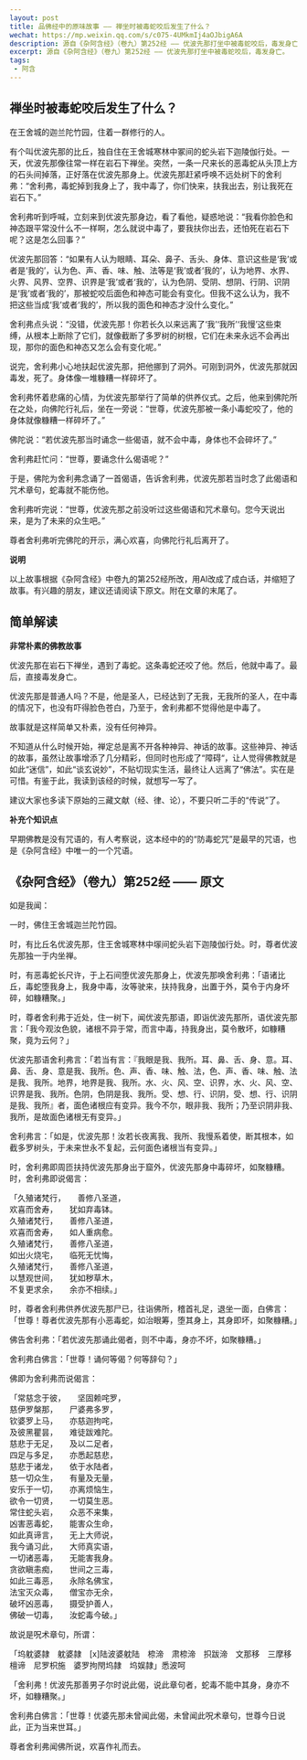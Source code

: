 ```yaml
---
layout: post
title: 品佛经中的原味故事 —— 禅坐时被毒蛇咬后发生了什么？
wechat: https://mp.weixin.qq.com/s/c075-4UMkmIj4aOJbigA6A
description: 源自《杂阿含经》（卷九）第252经 —— 优波先那打坐中被毒蛇咬后，毒发身亡。
excerpt: 源自《杂阿含经》（卷九）第252经 —— 优波先那打坐中被毒蛇咬后，毒发身亡。
tags:
 - 阿含
---
```


## 禅坐时被毒蛇咬后发生了什么？

在王舍城的迦兰陀竹园，住着一群修行的人。

有个叫优波先那的比丘，独自住在王舍城寒林中冢间的蛇头岩下迦陵伽行处。一天，优波先那像往常一样在岩石下禅坐。突然，一条一尺来长的恶毒蛇从头顶上方的石头间掉落，正好落在优波先那身上。优波先那赶紧呼唤不远处树下的舍利弗：“舍利弗，毒蛇掉到我身上了，我中毒了，你们快来，扶我出去，别让我死在岩石下。”

舍利弗听到呼喊，立刻来到优波先那身边，看了看他，疑惑地说：“我看你脸色和神态跟平常没什么不一样啊，怎么就说中毒了，要我扶你出去，还怕死在岩石下呢？这是怎么回事？”

优波先那回答：“如果有人认为眼睛、耳朵、鼻子、舌头、身体、意识这些是‘我’或者是‘我的’，认为色、声、香、味、触、法等是‘我’或者‘我的’，认为地界、水界、火界、风界、空界、识界是‘我’或者‘我的’，认为色阴、受阴、想阴、行阴、识阴是‘我’或者‘我的’，那被蛇咬后面色和神态可能会有变化。但我不这么认为，我不把这些当成‘我’或者‘我的’，所以我的面色和神态才没什么变化。”

舍利弗点头说：“没错，优波先那！你若长久以来远离了‘我’‘我所’‘我慢’这些束缚，从根本上断除了它们，就像截断了多罗树的树根，它们在未来永远不会再出现，那你的面色和神态又怎么会有变化呢。”

说完，舍利弗小心地扶起优波先那，把他挪到了洞外。可刚到洞外，优波先那就因毒发，死了。身体像一堆糠糟一样碎坏了。

舍利弗怀着悲痛的心情，为优波先那举行了简单的供养仪式。之后，他来到佛陀所在之处，向佛陀行礼后，坐在一旁说：“世尊，优波先那被一条小毒蛇咬了，他的身体就像糠糟一样碎坏了。”

佛陀说：“若优波先那当时诵念一些偈语，就不会中毒，身体也不会碎坏了。”

舍利弗赶忙问：“世尊，要诵念什么偈语呢？”

于是，佛陀为舍利弗念诵了一首偈语，告诉舍利弗，优波先那若当时念了此偈语和咒术章句，蛇毒就不能伤他。

舍利弗听完说：“世尊，优波先那之前没听过这些偈语和咒术章句。您今天说出来，是为了未来的众生吧。”

尊者舍利弗听完佛陀的开示，满心欢喜，向佛陀行礼后离开了。

**说明**

以上故事根据《杂阿含经》中卷九的第252经所改，用AI改成了成白话，并缩短了故事。有兴趣的朋友，建议还请阅读下原文。附在文章的末尾了。

## 简单解读

**非常朴素的佛教故事**

优波先那在岩石下禅坐，遇到了毒蛇。这条毒蛇还咬了他。然后，他就中毒了。最后，直接毒发身亡。

优波先那是普通人吗？不是，他是圣人，已经达到了无我，无我所的圣人，在中毒的情况下，也没有吓得脸色苍白，乃至于，舍利弗都不觉得他是中毒了。

故事就是这样简单又朴素，没有任何神异。

不知道从什么时候开始，禅定总是离不开各种神异、神话的故事。这些神异、神话的故事，虽然让故事增添了几分精彩，但同时也形成了“障碍“，让人觉得佛教就是如此“迷信”，如此“谈玄说妙”，不贴切现实生活，最终让人远离了“佛法”。实在是可惜。有鉴于此，我读到该经的时候，就想写一写了。

建议大家也多读下原始的三藏文献（经、律、论），不要只听二手的“传说”了。

**补充个知识点**

早期佛教是没有咒语的，有人考察说，这本经中的的“防毒蛇咒”是最早的咒语，也是《杂阿含经》中唯一的一个咒语。

## 《杂阿含经》（卷九）第252经 —— 原文

如是我闻：

一时，佛住王舍城迦兰陀竹园。

时，有比丘名优波先那，住王舍城寒林中塜间蛇头岩下迦陵伽行处。时，尊者优波先那独一于内坐禅。

时，有恶毒蛇长尺许，于上石间堕优波先那身上，优波先那唤舍利弗：「语诸比丘，毒蛇堕我身上，我身中毒，汝等驶来，扶持我身，出置于外，莫令于内身坏碎，如糠糟聚。」

时，尊者舍利弗于近处，住一树下，闻优波先那语，即诣优波先那所，语优波先那言：「我今观汝色貌，诸根不异于常，而言中毒，持我身出，莫令散坏，如糠糟聚，竟为云何？」

优波先那语舍利弗言：「若当有言：『我眼是我、我所。耳、鼻、舌、身、意。耳、鼻、舌、身、意是我、我所。色、声、香、味、触、法，色、声、香、味、触、法是我、我所。地界，地界是我、我所。水、火、风、空、识界，水、火、风、空、识界是我、我所。色阴，色阴是我、我所。受、想、行、识阴，受、想、行、识阴是我、我所』者，面色诸根应有变异。我今不尔，眼非我、我所；乃至识阴非我、我所，是故面色诸根无有变异。」

舍利弗言：「如是，优波先那！汝若长夜离我、我所、我慢系着使，断其根本，如截多罗树头，于未来世永不复起，云何面色诸根当有变异。」

时，舍利弗即周匝扶持优波先那身出于窟外，优波先那身中毒碎坏，如聚糠糟。
时，舍利弗即说偈言：

「久殖诸梵行，　　善修八圣道，<br>
欢喜而舍寿，　　犹如弃毒钵。<br>
久殖诸梵行，　　善修八圣道，<br>
欢喜而舍寿，　　如人重病愈。<br>
久殖诸梵行，　　善修八圣道，<br>
如出火烧宅，　　临死无忧悔，<br>
久殖诸梵行，　　善修八圣道，<br>
以慧观世间，　　犹如秽草木，<br>
不复更求余，　　余亦不相续。」

时，尊者舍利弗供养优波先那尸已，往诣佛所，稽首礼足，退坐一面，白佛言：「世尊！尊者优波先那有小恶毒蛇，如治眼筹，堕其身上，其身即坏，如聚糠糟。」

佛告舍利弗：「若优波先那诵此偈者，则不中毒，身亦不坏，如聚糠糟。」

舍利弗白佛言：「世尊！诵何等偈？何等辞句？」

佛即为舍利弗而说偈言：

「常慈念于彼，　　坚固赖咤罗，<br>
慈伊罗槃那，　　尸婆弗多罗，<br>
钦婆罗上马，　　亦慈迦拘咤，<br>
及彼黑瞿昙，　　难徒跋难陀。<br>
慈悲于无足，　　及以二足者，<br>
四足与多足，　　亦悉起慈悲，<br>
慈悲于诸龙，　　依于水陆者，<br>
慈一切众生，　　有量及无量，<br>
安乐于一切，　　亦离烦恼生，<br>
欲令一切贤，　　一切莫生恶。<br>
常住蛇头岩，　　众恶不来集，<br>
凶害恶毒蛇，　　能害众生命，<br>
如此真谛言，　　无上大师说，<br>
我今诵习此，　　大师真实语，<br>
一切诸恶毒，　　无能害我身。<br>
贪欲瞋恚痴，　　世间之三毒，<br>
如此三毒恶，　　永除名佛宝，<br>
法宝灭众毒，　　僧宝亦无余，<br>
破坏凶恶毒，　　摄受护善人，<br>
佛破一切毒，　　汝蛇毒今破。」

故说是呪术章句，所谓：

「坞躭婆隷　躭婆隷　[x]陆波婆躭陆　㮈渧　肃㮈渧　抧跋渧　文那移　三摩移　檀谛　尼罗枳施　婆罗拘閇坞隷　坞娱隷」悉波呵

「舍利弗！优波先那善男子尔时说此偈，说此章句者，蛇毒不能中其身，身亦不坏，如糠糟聚。」

舍利弗白佛言：「世尊！优婆先那未曾闻此偈，未曾闻此呪术章句，世尊今日说此，正为当来世耳。」

尊者舍利弗闻佛所说，欢喜作礼而去。


